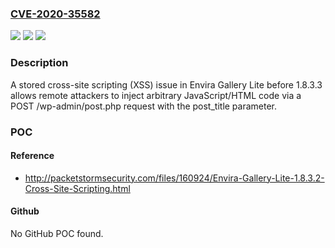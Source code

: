 ### [CVE-2020-35582](https://cve.mitre.org/cgi-bin/cvename.cgi?name=CVE-2020-35582)
![](https://img.shields.io/static/v1?label=Product&message=n%2Fa&color=blue)
![](https://img.shields.io/static/v1?label=Version&message=n%2Fa&color=blue)
![](https://img.shields.io/static/v1?label=Vulnerability&message=n%2Fa&color=brighgreen)

### Description

A stored cross-site scripting (XSS) issue in Envira Gallery Lite before 1.8.3.3 allows remote attackers to inject arbitrary JavaScript/HTML code via a POST /wp-admin/post.php request with the post_title parameter.

### POC

#### Reference
- http://packetstormsecurity.com/files/160924/Envira-Gallery-Lite-1.8.3.2-Cross-Site-Scripting.html

#### Github
No GitHub POC found.

